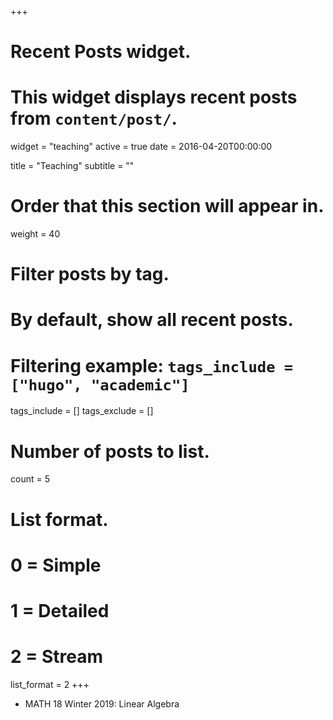 +++
# Recent Posts widget.
# This widget displays recent posts from `content/post/`.
widget = "teaching"
active = true
date = 2016-04-20T00:00:00

title = "Teaching"
subtitle = ""

# Order that this section will appear in.
weight = 40

# Filter posts by tag.
#  By default, show all recent posts.
#  Filtering example: `tags_include = ["hugo", "academic"]`
tags_include = []
tags_exclude = []

# Number of posts to list.
count = 5

# List format.
#   0 = Simple
#   1 = Detailed
#   2 = Stream
list_format = 2
+++


  * MATH 18 Winter 2019: Linear Algebra




